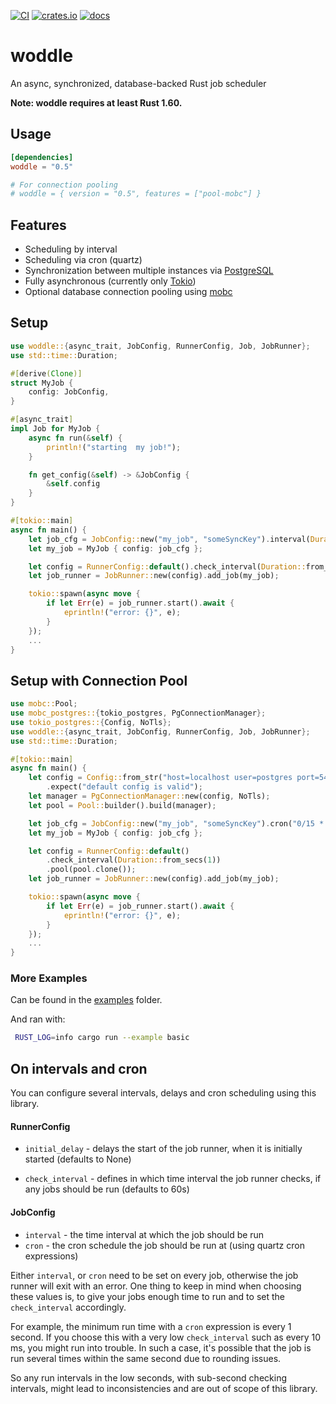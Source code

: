 [![CI](https://app.travis-ci.com/zupzup/woddle.svg?branch=main)](https://app.travis-ci.com/zupzup/woddle)
[![crates.io](https://img.shields.io/crates/v/woddle.svg)](https://crates.io/crates/woddle)
[![docs](https://docs.rs/woddle/badge.svg)](https://docs.rs/woddle)

# woddle

An async, synchronized, database-backed Rust job scheduler

**Note: woddle requires at least Rust 1.60.**

## Usage

```toml
[dependencies]
woddle = "0.5"

# For connection pooling
# woddle = { version = "0.5", features = ["pool-mobc"] }
```

## Features

* Scheduling by interval
* Scheduling via cron (quartz)
* Synchronization between multiple instances via [PostgreSQL](https://www.postgresql.org/)
* Fully asynchronous (currently only [Tokio](https://github.com/tokio-rs/tokio))
* Optional database connection pooling using [mobc](https://github.com/importcjj/mobc)

## Setup

```rust
use woddle::{async_trait, JobConfig, RunnerConfig, Job, JobRunner};
use std::time::Duration;

#[derive(Clone)]
struct MyJob {
    config: JobConfig,
}

#[async_trait]
impl Job for MyJob {
    async fn run(&self) {
        println!("starting  my job!");
    }

    fn get_config(&self) -> &JobConfig {
        &self.config
    }
}

#[tokio::main]
async fn main() {
    let job_cfg = JobConfig::new("my_job", "someSyncKey").interval(Duration::from_secs(120));
    let my_job = MyJob { config: job_cfg };

    let config = RunnerConfig::default().check_interval(Duration::from_secs(60));
    let job_runner = JobRunner::new(config).add_job(my_job);

    tokio::spawn(async move {
        if let Err(e) = job_runner.start().await {
            eprintln!("error: {}", e);
        }
    });
    ...
}

```

## Setup with Connection Pool

```rust
use mobc::Pool;
use mobc_postgres::{tokio_postgres, PgConnectionManager};
use tokio_postgres::{Config, NoTls};
use woddle::{async_trait, JobConfig, RunnerConfig, Job, JobRunner};
use std::time::Duration;

#[tokio::main]
async fn main() {
    let config = Config::from_str("host=localhost user=postgres port=5432")
        .expect("default config is valid");
    let manager = PgConnectionManager::new(config, NoTls);
    let pool = Pool::builder().build(manager);

    let job_cfg = JobConfig::new("my_job", "someSyncKey").cron("0/15 * * * * * *");
    let my_job = MyJob { config: job_cfg };

    let config = RunnerConfig::default()
        .check_interval(Duration::from_secs(1))
        .pool(pool.clone());
    let job_runner = JobRunner::new(config).add_job(my_job);

    tokio::spawn(async move {
        if let Err(e) = job_runner.start().await {
            eprintln!("error: {}", e);
        }
    });
    ...
}
```

### More Examples

Can be found in the [examples](https://github.com/zupzup/woddle/tree/main/examples) folder.

And ran with:

```bash
 RUST_LOG=info cargo run --example basic
 ```

## On intervals and cron

You can configure several intervals, delays and cron scheduling using this library.

#### RunnerConfig

* `initial_delay` - delays the start of the job runner, when it is initially started (defaults to None)
- `check_interval` - defines in which time interval the job runner checks, if any jobs should be run (defaults to 60s)

#### JobConfig

* `interval` - the time interval at which the job should be run
* `cron` - the cron schedule the job should be run at (using quartz cron expressions)

Either `interval`, or `cron` need to be set on every job, otherwise the job runner will exit with an error. One thing to keep in mind when choosing these values is, to give your jobs enough time to run and to set the `check_interval` accordingly.

For example, the minimum run time with a `cron` expression is every 1 second. If you choose this with a very low `check_interval` such as every 10 ms, you might run into trouble. In such a case, it's possible that the job is run several times within the same second due to rounding issues.

So any run intervals in the low seconds, with sub-second checking intervals, might lead to inconsistencies and are out of scope of this library.
